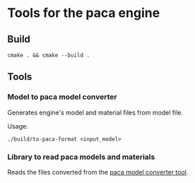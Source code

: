 # Tools for the paca engine

## Build

```
cmake . && cmake --build .
```

## Tools

### Model to paca model converter

Generates engine's model and material files from model file.

Usage:

```
./build/to-paca-format <input_model>
```

### Library to read paca models and materials

Reads the files converted from the [paca model converter tool](#model-to-paca-model-converter).
